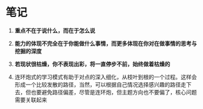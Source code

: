 # 笔记

1. **重点不在于说什么，而在于怎么说**

2. **能力的体现不完全在于你能做什么事情，而更多体现在你对在做事情的思考与挖掘的深度**

3. **若现状很枯燥，你不表现出彩，将一直停步不前，始终做着枯燥的**

4. 连环炮式的学习模式有助于对点的深入细化，从枝叶到根的一个过程。这样会形成一个比较发散的路径，当然，可以根据自己情况选择感兴趣的路径走下去，但也要避免路径偏差，尽管是连环炮，但主题方向也不要偏了，核心问题需要关联起来


